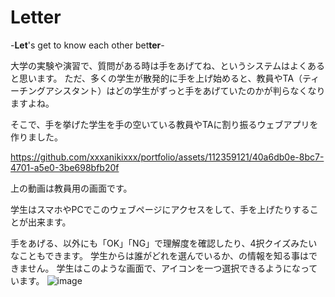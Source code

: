 # Letter
-**Let**'s get to know each other bet**ter**-

大学の実験や演習で、質問がある時は手をあげてね、というシステムはよくあると思います。
ただ、多くの学生が散発的に手を上げ始めると、教員やTA（ティーチングアシスタント）はどの学生がずっと手をあげていたのかが判らなくなりますよね。

そこで、手を挙げた学生を手の空いている教員やTAに割り振るウェブアプリを作りました。


https://github.com/xxxanikixxx/portfolio/assets/112359121/40a6db0e-8bc7-4701-a5e0-3be698bfb20f

上の動画は教員用の画面です。

学生はスマホやPCでこのウェブページにアクセスをして、手を上げたりすることが出来ます。

手をあげる、以外にも「OK」「NG」で理解度を確認したり、4択クイズみたいなこともできます。
学生からは誰がどれを選んでいるか、の情報を知る事はできません。
学生はこのような画面で、アイコンを一つ選択できるようになっています。
![image](https://github.com/xxxanikixxx/portfolio/assets/112359121/9d3bca80-d77e-4899-9b18-7ae50c096c07)

